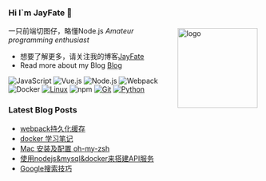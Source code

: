 ### Hi I`m JayFate 👋

<img src="https://github-readme-stats.vercel.app/api?username=JayFate&show_icons=true" alt="logo" height="160" align="right" style="margin: 5px; margin-bottom: 20px;" />

一只前端切图仔，略懂Node.js *Amateur programming enthusiast*

- 想要了解更多，请关注我的博客[JayFate](https://github.com/JayFate/JayFate/issues)
- Read more about my Blog [Blog](https://github.com/JayFate/JayFate/issues)


![JavaScript](https://img.shields.io/badge/JavaScript-F7DF1E?style=flat-square&logo=JavaScript&logoColor=ffffff)
![Vue.js](https://img.shields.io/badge/-Vue.js-4FC08D?style=flat-square&logo=Vue.js&logoColor=ffffff)
![Node.js](https://img.shields.io/badge/-Node.js-68A063?style=flat-square&logo=Node.js&logoColor=ffffff)
![Webpack](https://img.shields.io/badge/-Webpack-8DD6F9?style=flat-square&logo=webpack&logoColor=ffffff)
![Docker](https://img.shields.io/badge/Docker-2496ED?style=flat-square&logo=docker&logoColor=ffffff)
[![Linux](https://img.shields.io/badge/-Linux-333333?style=flat-square&logo=linux&logoColor=white)](https://www.linuxfoundation.org/)
![npm](https://img.shields.io/badge/-NPM-CB3837?style=flat-square&logo=npm&logoColor=white)
[![Git](https://img.shields.io/badge/-Git-f05032?style=flat-square&logo=git&logoColor=white)](https://git-scm.com/)
[![Python](https://img.shields.io/badge/-Python-3776AB?style=flat-square&logo=python&logoColor=ffffff)](https://www.python.org/)


### Latest Blog Posts
 
<!-- BLOG-POST-LIST:START -->
- [webpack持久化缓存](https://github.com/JayFate/JayFate/issues/1)
- [docker 学习笔记](https://github.com/JayFate/JayFate/issues/2)
- [Mac 安装及配置 oh-my-zsh](https://github.com/JayFate/JayFate/issues/4)
- [使用nodejs&mysql&docker来搭建API服务](https://github.com/JayFate/JayFate/issues/5)
- [Google搜索技巧](https://github.com/JayFate/JayFate/issues/7)
<!-- BLOG-POST-LIST:END -->

